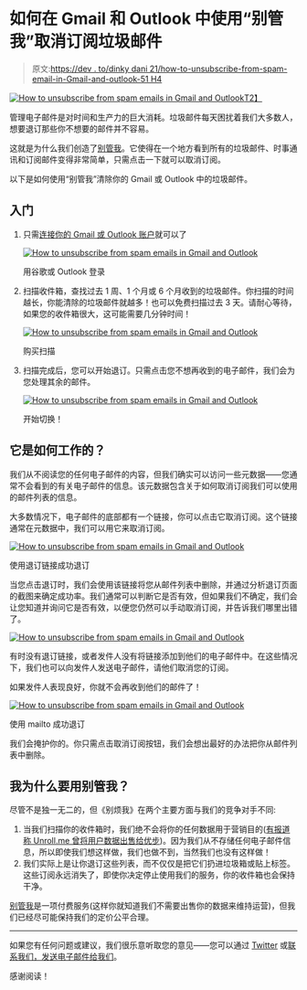 # 如何在 Gmail 和 Outlook 中使用“别管我”取消订阅垃圾邮件

> 原文:[https://dev . to/dinky dani 21/how-to-unsubscribe-from-spam-email-in-Gmail-and-outlook-51 H4](https://dev.to/dinkydani21/how-to-unsubscribe-from-spam-emails-in-gmail-and-outlook-51h4)

[![How to unsubscribe from spam emails in Gmail and Outlook](../Images/78fae9de837835eca60578af26a0c80f.png)T2】](https://res.cloudinary.com/practicaldev/image/fetch/s--UNWxwL3F--/c_limit%2Cf_auto%2Cfl_progressive%2Cq_auto%2Cw_880/https://blog.squarecat.io/content/images/2019/04/0b-cover-5.jpg)

管理电子邮件是对时间和生产力的巨大消耗。垃圾邮件每天困扰着我们大多数人，想要退订那些你不想要的邮件并不容易。

这就是为什么我们创造了[别管我](https://leavemealone.xyz)。它使得在一个地方看到所有的垃圾邮件、时事通讯和订阅邮件变得非常简单，只需点击一下就可以取消订阅。

以下是如何使用“别管我”清除你的 Gmail 或 Outlook 中的垃圾邮件。

## [](#getting-started)入门

1.  只需[连接你的 Gmail 或 Outlook 账户](https://leavemealone.xyz/login)就可以了

    [![How to unsubscribe from spam emails in Gmail and Outlook](../Images/71f1e2d86c9968b9ab66da76ea514e0e.png)](https://res.cloudinary.com/practicaldev/image/fetch/s--y_DxCzFR--/c_limit%2Cf_auto%2Cfl_progressive%2Cq_auto%2Cw_880/https://blog.squarecat.io/content/images/2019/04/1-login.jpg) 

    <figcaption>用谷歌或 Outlook 登录</figcaption>

2.  扫描收件箱，查找过去 1 周、1 个月或 6 个月收到的垃圾邮件。你扫描的时间越长，你能清除的垃圾邮件就越多！也可以免费扫描过去 3 天。请耐心等待，如果您的收件箱很大，这可能需要几分钟时间！

    [![How to unsubscribe from spam emails in Gmail and Outlook](../Images/7a174d076ef38b54537a7a5d65092713.png)](https://res.cloudinary.com/practicaldev/image/fetch/s--D0poruzI--/c_limit%2Cf_auto%2Cfl_progressive%2Cq_auto%2Cw_880/https://blog.squarecat.io/content/images/2019/04/2-prices.jpg) 

    <figcaption>购买扫描</figcaption>

3.  扫描完成后，您可以开始退订。只需点击您不想再收到的电子邮件，我们会为您处理其余的邮件。

    [![How to unsubscribe from spam emails in Gmail and Outlook](../Images/ec836285c010e3cef77f669a17059c49.png)](https://res.cloudinary.com/practicaldev/image/fetch/s--sbEzGpPq--/c_limit%2Cf_auto%2Cfl_progressive%2Cq_66%2Cw_880/https://blog.squarecat.io/content/images/2019/04/3-unsubscribe-new.gif) 

    <figcaption>开始切换！</figcaption>

## [](#how-does-it-work)它是如何工作的？

我们从不阅读您的任何电子邮件的内容，但我们确实可以访问一些元数据——您通常不会看到的有关电子邮件的信息。该元数据包含关于如何取消订阅我们可以使用的邮件列表的信息。

大多数情况下，电子邮件的底部都有一个链接，你可以点击它取消订阅。这个链接通常在元数据中，我们可以用它来取消订阅。

[![How to unsubscribe from spam emails in Gmail and Outlook](../Images/0129527e679ed36a855ebf5359412425.png)](https://res.cloudinary.com/practicaldev/image/fetch/s--qgpkU7HC--/c_limit%2Cf_auto%2Cfl_progressive%2Cq_auto%2Cw_880/https://blog.squarecat.io/content/images/2019/04/4-unsub-success-1.jpg) 

<figcaption>使用退订链接成功退订</figcaption>

当您点击退订时，我们会使用该链接将您从邮件列表中删除，并通过分析退订页面的截图来确定成功率。我们通常可以判断它是否有效，但如果我们不确定，我们会让您知道并询问它是否有效，以便您仍然可以手动取消订阅，并告诉我们哪里出错了。

[![How to unsubscribe from spam emails in Gmail and Outlook](../Images/e0c21a5bc3a5365dfdbf15841a0ecd52.png)](https://res.cloudinary.com/practicaldev/image/fetch/s--muaIifPw--/c_limit%2Cf_auto%2Cfl_progressive%2Cq_auto%2Cw_880/https://blog.squarecat.io/content/images/2019/04/5-unsub-error-2.jpg)

有时没有退订链接，或者发件人没有将链接添加到他们的电子邮件中。在这些情况下，我们也可以向发件人发送电子邮件，请他们取消您的订阅。

如果发件人表现良好，你就不会再收到他们的邮件了！

[![How to unsubscribe from spam emails in Gmail and Outlook](../Images/183fa6c0524220b14c24d3712f0821bb.png)](https://res.cloudinary.com/practicaldev/image/fetch/s--UcZw9Q5V--/c_limit%2Cf_auto%2Cfl_progressive%2Cq_auto%2Cw_880/https://blog.squarecat.io/content/images/2019/04/6-email-unsub.jpg) 

<figcaption>使用 mailto 成功退订</figcaption>

我们会掩护你的。你只需点击取消订阅按钮，我们会想出最好的办法把你从邮件列表中删除。

## [](#why-should-i-use-leave-me-alone)我为什么要用别管我？

尽管不是独一无二的，但《别烦我》在两个主要方面与我们的竞争对手不同:

1.  当我们扫描你的收件箱时，我们绝不会将你的任何数据用于营销目的([有报道称 Unroll.me 曾将用户数据出售给优步](https://www.nytimes.com/2017/04/24/technology/personal-data-firm-slice-unroll-me-backlash-uber.html))。因为我们从不存储任何电子邮件信息，所以即使我们想这样做，我们也做不到，当然我们也没有这样做！
2.  我们实际上是让你退订这些列表，而不仅仅是把它们扔进垃圾箱或贴上标签。这些订阅永远消失了，即使你决定停止使用我们的服务，你的收件箱也会保持干净。

[别管我](https://leavemealone.xyz)是一项付费服务(这样你就知道我们不需要出售你的数据来维持运营)，但我们已经尽可能保持我们的定价公平合理。

* * *

如果您有任何问题或建议，我们很乐意听取您的意见——您可以通过 [Twitter](https://twitter.com/leavemealoneapp) 或[联系我们，发送电子邮件给我们](leavemealone@squarecat.io)。

感谢阅读！
